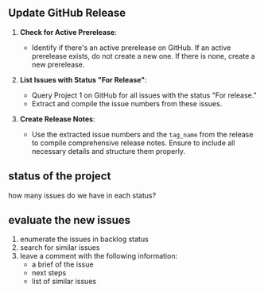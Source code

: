 ## Update GitHub Release

1. **Check for Active Prerelease**:
    - Identify if there's an active prerelease on GitHub. If an active prerelease exists, do not create a new one. If there is none, create a new prerelease.

2. **List Issues with Status "For Release"**:
    - Query Project 1 on GitHub for all issues with the status "For release."
    - Extract and compile the issue numbers from these issues.

3. **Create Release Notes**:
    - Use the extracted issue numbers and the `tag_name` from the release to compile comprehensive release notes. Ensure to include all necessary details and structure them properly.

## status of the project
how many issues do we have in each status?

## evaluate the new issues
1. enumerate the issues in backlog status
2. search for similar issues
3. leave a comment with the following information:
    - a brief of the issue
    - next steps
    - list of similar issues